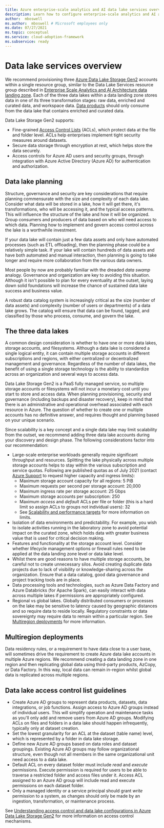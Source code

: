 ```yaml
---
title: Azure enterprise-scale analytics and AI data lake services overview
description: Learn how to configure enterprise-scale analytics and AI architecture data lakes within your data landing zone.
author:  mboswell
ms.author:  mboswell # Microsoft employees only
ms.date: 07/27/2021
ms.topic: conceptual
ms.service: cloud-adoption-framework
ms.subservice: ready
---
```


# Data lake services overview

We recommend provisioning three [Azure Data Lake Storage Gen2](/azure/storage/blobs/data-lake-storage-introduction) accounts within a single resource group, similar to the Data Lake Services resource group described in [Enterprise Scale Analytics and AI Architecture data landing zone](../architectures/data-landing-zone.md). Each of the three data lakes within a data landing zone stores data in one of its three transformation stages: raw data, enriched and curated data, and workspace data. [Data products](../architectures/data-landing-zone-data-products.md) should only consume from the data lake that contains enriched and curated data.

Data Lake Storage Gen2 supports:

* Fine-grained [Access Control Lists](/azure/storage/blobs/data-lake-storage-access-control) (ACLs), which protect data at the file and folder level. ACLs help enterprises implement tight security measures around datasets.
* Secure data storage through encryption at rest, which helps store the data securely.
* Access controls for Azure AD users and security groups, through integration with Azure Active Directory (Azure AD) for authentication and authorization.

## Data lake planning

Structure, governance and security are key considerations that require planning commensurate with the size and complexity of each data lake. Consider what data will be stored in a lake, how it will get there, it's transformations, who will be accessing it, and the typical access patterns. This will influence the structure of the lake and how it will be organized. Group consumers and producers of data based on who will need access to which data. Planning how to implement and govern access control across the lake is a worthwhile investment.

If your data lake will contain just a few data assets and only have automated processes (such as ETL offloading), then the planning phase could be a relatively simple task. If your lake will contain hundreds of data assets and have both automated and manual interaction, then planning is going to take longer and require more collaboration from the various data owners.

Most people by now are probably familiar with the dreaded *data swamp* analogy. Governance and organization are key to avoiding this situation. Although it isn't possible to plan for every eventuality at the outset, laying down solid foundations will increase the chance of sustained data lake success and business value.

A robust data catalog system is increasingly critical as the size (number of data assets) and complexity (number of users or departments) of a data lake grows. The catalog will ensure that data can be found, tagged, and classified by those who process, consume, and govern the lake.

## The three data lakes

A common design consideration is whether to have one or more data lakes, storage accounts, and filesystems. Although a data lake is considered a single logical entity, it can contain multiple storage accounts in different subscriptions and regions, with either centralized or decentralized management and governance. Regardless of the number of data lakes, the benefit of using a single storage technology is the ability to standardize across an organization and several ways to access data.

Data Lake Storage Gen2 is a PaaS fully managed service, so multiple storage accounts or filesystems will not incur a monetary cost until you start to store and access data. When planning provisioning, security and governance (including backups and disaster recovery), keep in mind that there is an administrative and operational overhead associated with each resource in Azure. The question of whether to create one or multiple accounts has no definitive answer, and requires thought and planning based on your unique scenario.

Since scalability is a key concept and a single data lake may limit scalability from the outset, we recommend adding three data lake accounts during your discovery and design phase. The following considerations factor into our recommendation:

* Large-scale enterprise workloads generally require significant throughput and resources. Splitting the lake physically across multiple storage accounts helps to stay within the various subscription and service quotas. Following are published quotas as of July 2021 (contact [Azure Support](https://azure.microsoft.com/en-us/support/faq/) to request higher capacity and ingress limits):
  * Maximum storage account capacity for all regions: 5 PiB
  * Maximum requests per second per storage account: 20,000
  * Maximum ingress rate per storage account: 25 Gbps
  * Maximum storage accounts per subscription: 250
  * Maximum *access* and *default* ACLs per file or folder (this is a hard limit so assign ACLs to groups not individual users): 32
  * See [Scalability and performance targets](/azure/storage/common/storage-scalability-targets) for more information on limits.
* Isolation of data environments and predictability. For example, you wish to isolate activities running in the laboratory zone to avoid potential impact on the curated zone, which holds data with greater business value that is used for critical decision making.
* Features and functionality at the storage account level. Consider whether lifecycle management options or firewall rules need to be applied at the data landing zone level or data lake level.
* Whilst there are good reasons to have multiple storage accounts, be careful not to create unnecessary silos. Avoid creating duplicate data projects due to lack of visibility or knowledge-sharing across the organization. Ensure that a data catalog, good data governance and project tracking tools are in place.
* Data processing tools and technologies, such as Azure Data Factory and Azure Databricks (for Apache Spark), can easily interact with data across multiple lakes if permissions are appropriately configured.
* Regional vs global lakes. Globally distributed consumers or processes on the lake may be sensitive to latency caused by geographic distances and so require data to reside locally. Regulatory constraints or data sovereignty may require data to remain within a particular region. See [Multiregion deployments](#multiregion-deployments) for more information.

## Multiregion deployments

Data residency rules, or a requirement to have data close to a user base, will sometimes drive the requirement to create Azure data lake accounts in multiple Azure regions. We recommend creating a data landing zone in one region and then replicating global data using third-party products, AzCopy, or Data Factory. In this way, local data can remain in-region whilst global data is replicated across multiple regions.

## Data lake access control list guidelines

* Create Azure AD groups to represent data products, datasets, data integrations, or job functions. Assign access to Azure AD groups instead of individual users. This will simplify operation and maintenance tasks as you'll only add and remove users from Azure AD groups. Modifying ACLs on files and folders in a data lake should happen infrequently, typically only at dataset creation.
* Set the lowest granularity for an ACL at the dataset (table name) level, which is represented by a folder in data lake storage.
* Define new Azure AD groups based on data roles and dataset groupings. Existing Azure AD groups may follow organizational structure, even though not all members in the same organizational unit need access to a data lake.
* Default ACL on every dataset folder must include *read* and *execute* permissions. Execute permission is required for users to be able to traverse a restricted folder and access files under it. Access ACL assigned to an Azure AD group will include read and execute permissions on each dataset folder.
* Only a managed identity or a service principal should grant *write* permission to a system, as changes should only be made by an ingestion, transformation, or maintenance process.

See [Understanding access control and data lake configurations in Azure Data Lake Storage Gen2](data-lake-access.md#understanding-access-control-and-data-lake-configurations-in-adls-gen2) for more information on access control mechanisms.
